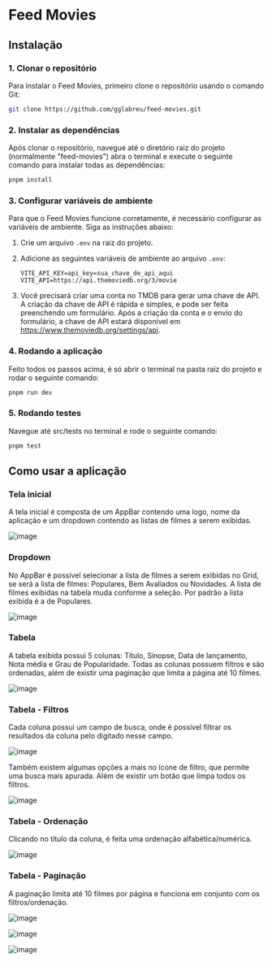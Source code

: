 # Feed Movies 

## Instalação

### 1. Clonar o repositório

Para instalar o Feed Movies, primeiro clone o repositório usando o comando Git:

```bash
git clone https://github.com/gglabreu/feed-movies.git
```

### 2. Instalar as dependências

Após clonar o repositório, navegue até o diretório raiz do projeto (normalmente "feed-movies") abra o terminal e execute o seguinte comando para instalar todas as dependências:

```bash
pnpm install
```

### 3. Configurar variáveis de ambiente

Para que o Feed Movies funcione corretamente, é necessário configurar as variáveis de ambiente. Siga as instruções abaixo:

1. Crie um arquivo `.env` na raiz do projeto.

2. Adicione as seguintes variáveis de ambiente ao arquivo `.env`:

   ```plaintext
   VITE_API_KEY=api_key=sua_chave_de_api_aqui
   VITE_API=https://api.themoviedb.org/3/movie
   ```

3. Você precisará criar uma conta no TMDB para gerar uma chave de API. A criação da chave de API é rápida e simples, e pode ser feita preenchendo um formulário. Após a criação da conta e o envio do formulário, a chave de API estará disponível em https://www.themoviedb.org/settings/api.

### 4. Rodando a aplicação

Feito todos os passos acima, é só abrir o terminal na pasta raíz do projeto e rodar o seguinte comando:

```bash
pnpm run dev
```

### 5. Rodando testes

Navegue até src/tests no terminal e rode o seguinte comando:

```bash
pnpm test
```

## Como usar a aplicação 

### Tela inicial

A tela inicial é composta de um AppBar contendo uma logo, nome da aplicação e um dropdown contendo as listas de filmes a serem exibidas. 

![image](https://github.com/gglabreu/feed-movies/assets/59566440/e88571ee-2960-4a8c-af75-94c6fd423bac)

### Dropdown 

No AppBar é possível selecionar a lista de filmes a serem exibidas no Grid, se será a lista de filmes: Populares, Bem Avaliados ou Novidades. A lista de filmes exibidas na tabela muda conforme a seleção. Por padrão a lista exibida é a de Populares.

![image](https://github.com/gglabreu/feed-movies/assets/59566440/9fcc6e31-88a6-4897-885c-69a81e45e49c)
 
### Tabela

A tabela exibida possui 5 colunas: Título, Sinopse, Data de lançamento, Nota média e Grau de Popularidade. Todas as colunas possuem filtros e são ordenadas, além de existir uma paginação que limita a página até 10 filmes.

![image](https://github.com/gglabreu/feed-movies/assets/59566440/6c839c6b-68d2-403b-9cb9-e26cfdf3d4d7)

### Tabela - Filtros

Cada coluna possui um campo de busca, onde é possível filtrar os resultados da coluna pelo digitado nesse campo. 

![image](https://github.com/gglabreu/feed-movies/assets/59566440/3b314206-87fa-45e8-87b8-29a7e7b87379)

Também existem algumas opções a mais no ícone de filtro, que permite uma busca mais apurada. Além de existir um botão que limpa todos os filtros.

![image](https://github.com/gglabreu/feed-movies/assets/59566440/7f489939-0da2-406c-a6f1-a832f5a39cfc)

### Tabela - Ordenação

Clicando no título da coluna, é feita uma ordenação alfabética/numérica.

![image](https://github.com/gglabreu/feed-movies/assets/59566440/80a7d07a-eb54-4b72-997d-4d6a95f48ed0)

### Tabela - Paginação

A paginação limita até 10 filmes por página e funciona em conjunto com os filtros/ordenação.

![image](https://github.com/gglabreu/feed-movies/assets/59566440/8c325781-05dc-4ce2-9df7-f97fa32d88f4)

![image](https://github.com/gglabreu/feed-movies/assets/59566440/22f5923b-d773-4917-aea9-e42d86448f4f)

![image](https://github.com/gglabreu/feed-movies/assets/59566440/726def40-7438-4ef9-a178-13fa53323791)

